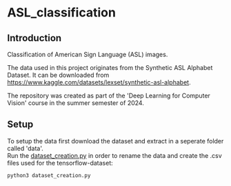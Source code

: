 # ASL_classification

## Introduction

Classification of American Sign Language (ASL) images.

The data used in this project originates from the Synthetic ASL Alphabet Dataset. It can be downloaded from https://www.kaggle.com/datasets/lexset/synthetic-asl-alphabet.

The repository was created as part of the 'Deep Learning for Computer Vision' course in the summer semester of 2024.

## Setup

To setup the data first download the dataset and extract in a seperate folder called 'data'.\
Run the [dataset_creation.py](dataset_creation.py) in order to rename the data and create the .csv files used for the tensorflow-dataset:

    python3 dataset_creation.py

